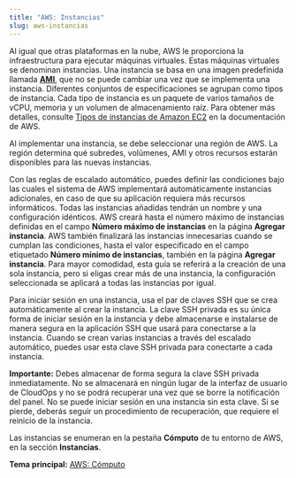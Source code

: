 ```yaml
---
title: "AWS: Instancias"
slug: aws-instancias
---
```



Al igual que otras plataformas en la nube, AWS le proporciona la infraestructura para ejecutar máquinas virtuales. Estas máquinas virtuales se denominan instancias. Una instancia se basa en una imagen predefinida llamada **[AMI](aws-amis.md)**, que no se puede cambiar una vez que se implementa una instancia. Diferentes conjuntos de especificaciones se agrupan como tipos de instancia. Cada tipo de instancia es un paquete de varios tamaños de vCPU, memoria y un volumen de almacenamiento raíz. Para obtener más detalles, consulte [Tipos de instancias de Amazon EC2](https://aws.amazon.com/es/ec2/instance-types/) en la documentación de AWS.

Al implementar una instancia, se debe seleccionar una región de AWS. La región determina qué subredes, volúmenes, AMI y otros recursos estarán disponibles para las nuevas instancias.

Con las reglas de escalado automático, puedes definir las condiciones bajo las cuales el sistema de AWS implementará automáticamente instancias adicionales, en caso de que su aplicación requiera más recursos informáticos. Todas las instancias añadidas tendrán un nombre y una configuración idénticos. AWS creará hasta el número máximo de instancias definidas en el campo **Número máximo de instancias** en la página **Agregar instancia**. AWS también finalizará las instancias innecesarias cuando se cumplan las condiciones, hasta el valor especificado en el campo etiquetado **Número mínimo de instancias**, también en la página **Agregar instancia**. Para mayor comodidad, esta guía se referirá a la creación de una sola instancia, pero si eligas crear más de una instancia, la configuración seleccionada se aplicará a todas las instancias por igual.

Para iniciar sesión en una instancia, usa el par de claves SSH que se crea automáticamente al crear la instancia. La clave SSH privada es su única forma de iniciar sesión en la instancia y debe almacenarse e instalarse de manera segura en la aplicación SSH que usará para conectarse a la instancia. Cuando se crean varias instancias a través del escalado automático, puedes usar esta clave SSH privada para conectarte a cada instancia.

**Importante:** Debes almacenar de forma segura la clave SSH privada inmediatamente. No se almacenará en ningún lugar de la interfaz de usuario de CloudOps y no se podrá recuperar una vez que se borre la notificación del panel. No se puede iniciar sesión en una instancia sin esta clave. Si se pierde, deberás seguir un procedimiento de recuperación, que requiere el reinicio de la instancia.

Las instancias se enumeran en la pestaña **Cómputo** de tu entorno de AWS, en la sección **Instancias**.

**Tema principal:** [AWS: Cómputo](aws-compute.md)


